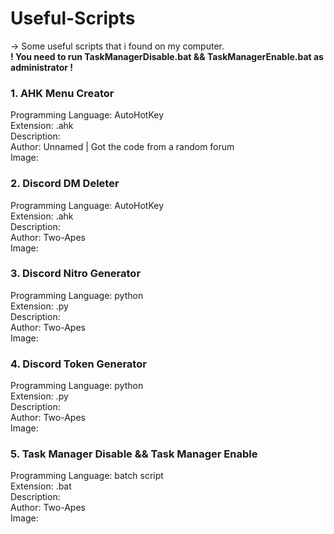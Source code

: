 # Useful-Scripts
-> Some useful scripts that i found on my computer.                       
**! You need to run TaskManagerDisable.bat && TaskManagerEnable.bat as administrator !**

### 1. AHK Menu Creator
Programming Language: AutoHotKey  
Extension: .ahk   
Description:    
Author: Unnamed | Got the code from a random forum  
Image:    

### 2. Discord DM Deleter
Programming Language: AutoHotKey    
Extension: .ahk   
Description:    
Author: Two-Apes    
Image:

### 3. Discord Nitro Generator
Programming Language: python    
Extension: .py    
Description:    
Author: Two-Apes    
Image:

### 4. Discord Token Generator
Programming Language: python    
Extension: .py    
Description:    
Author: Two-Apes    
Image:

### 5. Task Manager Disable && Task Manager Enable   
Programming Language: batch script    
Extension: .bat     
Description:      
Author: Two-Apes      
Image:    
